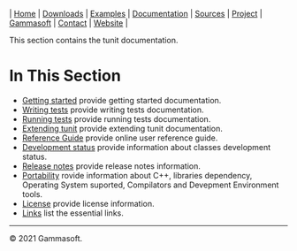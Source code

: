 | [Home](home.md) | [Downloads](downloads.md) | [Examples](examples.md) | [Documentation](documentation.md) | [Sources](https://github.com/gammasoft71/tunit) | [Project](https://sourceforge.net/projects/tunitpro/) | [Gammasoft](https://gammasoft71.wixsite.com/gammasoft) | [Contact](contact.md) | [Website](https://gammasoft71.wixsite.com/tunit) |

This section contains the tunit documentation. ​

# In This Section

* [Getting started](getting_started.md) provide getting started documentation.
* [Writing tests](writing_tests.md) provide writing tests documentation.
* [Running tests](running_tests.md) provide running tests documentation.
* [Extending tunit](extending_tunit.md) provide extending tunit documentation.
* [Reference Guide](https://codedocs.xyz/gammasoft71/tunit/) provide online user reference guide.
* [Development status](development_status.md) provide information about classes development status.
* [Release notes](release_notes.md) provide release notes information.
* [Portability](portability.md) rovide information about C++, libraries dependency, Operating System suported, Compilators and Devepment Environment tools.
* [License](license.md) provide license information.
* [Links](links.md) list the essential links.

______________________________________________________________________________________________

© 2021 Gammasoft.
